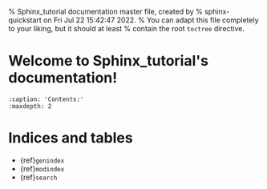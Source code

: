 % Sphinx_tutorial documentation master file, created by
% sphinx-quickstart on Fri Jul 22 15:42:47 2022.
% You can adapt this file completely to your liking, but it should at least
% contain the root `toctree` directive.

# Welcome to Sphinx_tutorial's documentation!

```{toctree}
:caption: 'Contents:'
:maxdepth: 2
```

# Indices and tables

- {ref}`genindex`
- {ref}`modindex`
- {ref}`search`
